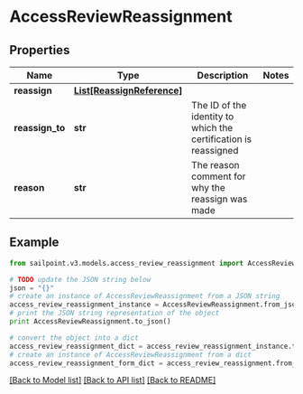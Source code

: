 # AccessReviewReassignment


## Properties

Name | Type | Description | Notes
------------ | ------------- | ------------- | -------------
**reassign** | [**List[ReassignReference]**](ReassignReference.md) |  | 
**reassign_to** | **str** | The ID of the identity to which the certification is reassigned | 
**reason** | **str** | The reason comment for why the reassign was made | 

## Example

```python
from sailpoint.v3.models.access_review_reassignment import AccessReviewReassignment

# TODO update the JSON string below
json = "{}"
# create an instance of AccessReviewReassignment from a JSON string
access_review_reassignment_instance = AccessReviewReassignment.from_json(json)
# print the JSON string representation of the object
print AccessReviewReassignment.to_json()

# convert the object into a dict
access_review_reassignment_dict = access_review_reassignment_instance.to_dict()
# create an instance of AccessReviewReassignment from a dict
access_review_reassignment_form_dict = access_review_reassignment.from_dict(access_review_reassignment_dict)
```
[[Back to Model list]](../README.md#documentation-for-models) [[Back to API list]](../README.md#documentation-for-api-endpoints) [[Back to README]](../README.md)


